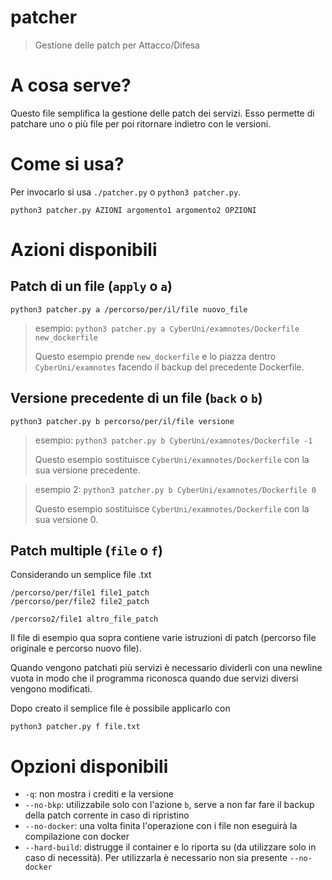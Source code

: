# patcher
> Gestione delle patch per Attacco/Difesa

# A cosa serve?
Questo file semplifica la gestione delle patch dei servizi. Esso permette di patchare uno o più file per poi ritornare indietro con le versioni.

# Come si usa?
Per invocarlo si usa `./patcher.py` o `python3 patcher.py`.
```Shell
python3 patcher.py AZIONI argomento1 argomento2 OPZIONI
```

# Azioni disponibili
## Patch di un file (`apply` o `a`)
```Shell
python3 patcher.py a /percorso/per/il/file nuovo_file
```

> esempio: `python3 patcher.py a CyberUni/examnotes/Dockerfile new_dockerfile`
>
> Questo esempio prende `new_dockerfile` e lo piazza dentro `CyberUni/examnotes` facendo il backup del precedente Dockerfile.

## Versione precedente di un file (`back` o `b`)
```Shell
python3 patcher.py b percorso/per/il/file versione
```

> esempio: `python3 patcher.py b CyberUni/examnotes/Dockerfile -1`
>
> Questo esempio sostituisce `CyberUni/examnotes/Dockerfile` con la sua versione precedente.

> esempio 2: `python3 patcher.py b CyberUni/examnotes/Dockerfile 0`
>
> Questo esempio sostituisce `CyberUni/examnotes/Dockerfile` con la sua versione 0.

## Patch multiple (`file` o `f`)
Considerando un semplice file .txt
```Plaintext
/percorso/per/file1 file1_patch
/percorso/per/file2 file2_patch

/percorso2/file1 altro_file_patch
```

Il file di esempio qua sopra contiene varie istruzioni di patch (percorso file originale e percorso nuovo file).

Quando vengono patchati più servizi è necessario dividerli con una newline vuota in modo che il programma riconosca quando due servizi diversi vengono modificati.

Dopo creato il semplice file è possibile applicarlo con

```Shell
python3 patcher.py f file.txt
```

# Opzioni disponibili
* `-q`: non mostra i crediti e la versione
* `--no-bkp`: utilizzabile solo con l'azione `b`, serve a non far fare il backup della patch corrente in caso di ripristino
* `--no-docker`: una volta finita l'operazione con i file non eseguirà la compilazione con docker
* `--hard-build`: distrugge il container e lo riporta su (da utilizzare solo in caso di necessità). Per utilizzarla è necessario non sia presente `--no-docker`
